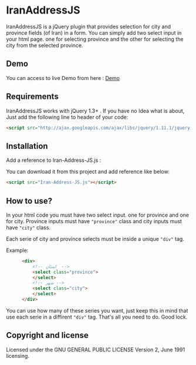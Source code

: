 # IranAddressJS
IranAddressJS is a jQuery plugin that provides selection for city and province fields (of Iran) in a form. You can simply add two select input in your html page. one for selecting province and the other for selecting the city from the selected province.

## Demo
You can access to live Demo from here : [Demo](http://jsfiddle.net/hosseinRashno/8z8Lo5oL/5/)

## Requirements

IranAddressJS works with jQuery 1.3+ . If you have no Idea what is about, Just add the following line to header of your code:

```html
<script src="http://ajax.googleapis.com/ajax/libs/jquery/1.11.1/jquery.min.js"></script>
```

## Installation

Add a reference to Iran-Address-JS.js :

  You can download it from this project and add reference like below:

```html
<script src="Iran-Address-JS.js"></script>
```

## How to use?

In your html code you must have two select input. one for province and one for city. Province inputs must have ```"province"``` class and city inputs must have ```"city"``` class.
  
Each serie of city and province selects must be inside a unique ```"div"``` tag.
  
Example:
  
  ```html
        <div>
            <!-- استان  -->
            <select class="province">
            </select>
            <!-- شهر -->
            <select class="city">
            </select>
        </div>
```

You can use how many of these series you want, just keep this in mind that use each serie in a diffirent ```"div"``` tag. That's all you need to do. Good lock.

## Copyright and license

Licensed under the GNU GENERAL PUBLIC LICENSE Version 2, June 1991 licensing.

